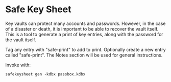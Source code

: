 # Safe Key Sheet

Key vaults can protect many accounts and passwords.
However, in the case of a disaster or death, it is important to be able to recover the vault itself.
This is a tool to generate a print of key entries, along with the password for the vault itself.

Tag any entry with "safe-print" to add to print.
Optionally create a new entry called "safe-print". The Notes section will be used for general instructions.

Invoke with:
```
safekeysheet gen -kdbx passbox.kdbx
```
